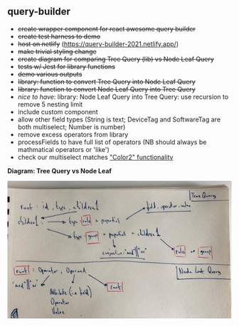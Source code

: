 ## query-builder

- ~~create wrapper component for react awesome query builder~~
- ~~create test harness to demo~~
- ~~host on netlify~~ (https://query-builder-2021.netlify.app/)
- ~~make trivial styling change~~
- ~~create diagram for comparing Tree Query (lib) vs Node Leaf Query~~
- ~~tests w/ Jest for library functions~~
- ~~demo various outputs~~
- ~~library: function to convert Tree Query into Node Leaf Query~~
- ~~library: function to convert Node Leaf Query into Tree Query~~
- _nice to have_: library: Node Leaf Query into Tree Query: use recursion to remove 5 nesting limit
- include custom component
- allow other field types (String is text; DeviceTag and SoftwareTag are both multiselect; Number is number)
- remove excess operators from library
- processFields to have full list of operators (NB should always be mathmatical operators or 'like')
- check our multiselect matches ["Color2" functionality](https://ukrbublik.github.io/react-awesome-query-builder/)

**Diagram: Tree Query vs Node Leaf**

<img src="./diagram.jpeg"/>
